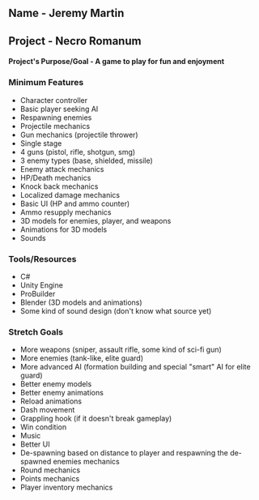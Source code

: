 
## Name - Jeremy Martin
## Project - Necro Romanum
#### Project's Purpose/Goal -  A game to play for fun and enjoyment
### Minimum Features
* Character controller
* Basic player seeking AI
* Respawning enemies
* Projectile mechanics
* Gun mechanics (projectile thrower)
* Single stage
* 4 guns (pistol, rifle, shotgun, smg)
* 3 enemy types (base, shielded, missile)
* Enemy attack mechanics
* HP/Death mechanics
* Knock back mechanics
* Localized damage mechanics
* Basic UI (HP and ammo counter)
* Ammo resupply mechanics
* 3D models for enemies, player, and weapons
* Animations for 3D models
* Sounds
### Tools/Resources
* C#
* Unity Engine
* ProBuilder
* Blender (3D models and animations)
* Some kind of sound design (don't know what source yet)
### Stretch Goals
* More weapons (sniper, assault rifle, some kind of sci-fi gun)
* More enemies (tank-like, elite guard)
* More advanced AI (formation building and special "smart" AI for elite guard)
* Better enemy models
* Better enemy animations
* Reload animations
* Dash movement
* Grappling hook (if it doesn't break gameplay)
* Win condition
* Music
* Better UI
* De-spawning based on distance to player and respawning the de-spawned enemies mechanics
* Round mechanics
* Points mechanics
* Player inventory mechanics